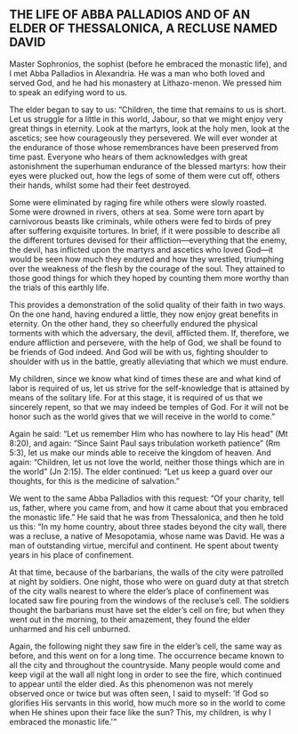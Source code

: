 ## THE LIFE OF ABBA PALLADIOS AND OF AN ELDER OF THESSALONICA, A RECLUSE NAMED DAVID

Master Sophronios, the sophist (before he embraced the monastic life), and I met Abba Palladios in Alexandria. He was a man who both loved and served God, and he had his monastery at Lithazo-menon. We pressed him to speak an edifying word to us. 

The elder began to say to us: “Children, the time that remains to us is short. Let us struggle for a little in this world, Jabour, so that we might enjoy very great things in eternity. Look at the martyrs, look at the holy men, look at the ascetics; see how courageously they persevered. We will ever wonder at the endurance of those whose remembrances have been preserved from time past. Everyone who hears of them acknowledges with great astonishment the superhuman endurance of the blessed martyrs: how their eyes were plucked out, how the legs of some of them were cut off, others their hands, whilst some had their feet destroyed. 

Some were eliminated by raging fire while others were slowly roasted. Some were drowned in rivers, others at sea. Some were torn apart by carnivorous beasts like criminals, while others were fed to birds of prey after suffering exquisite tortures. In brief, if it were possible to describe all the different tortures devised for their affliction—everything that the enemy, the devil, has inflicted upon the martyrs and ascetics who loved God—it would be seen how much they endured and how they wrestled, triumphing over the weakness of the flesh by the courage of the soul. They attained to those good things for which they hoped by counting them more worthy than the trials of this earthly life. 

This provides a demonstration of the solid quality of their faith in two ways. On the one hand, having endured a little, they now enjoy great benefits in eternity. On the other hand, they so cheerfully endured the physical torments with which the adversary, the devil, afflicted them. If, therefore, we endure affliction and persevere, with the help of God, we shall be found to be friends of God indeed. And God will be with us, fighting shoulder to shoulder with us in the battle, greatly alleviating that which we must endure. 

My children, since we know what kind of times these are and what kind of labor is required of us, let us strive for the self-knowledge that is attained by means of the solitary life. For at this stage, it is required of us that we sincerely repent, so that we may indeed be temples of God. For it will not be honor such as the world gives that we will receive in the world to come.” 

Again he said: “Let us remember Him who has nowhere to lay His head” (Mt 8:20), and again: “Since Saint Paul says tribulation worketh patience” (Rm 5:3), let us make our minds able to receive the kingdom of heaven. And again: “Children, let us not love the world, neither those things which are in the world” (Jn 2:15). The elder continued: “Let us keep a guard over our thoughts, for this is the medicine of salvation.” 

We went to the same Abba Palladios with this request: “Of your charity, tell us, father, where you came from, and how it came about that you embraced the monastic life.” He said that he was from Thessalonica, and then he told us this: “In my home country, about three stades beyond the city wall, there was a recluse, a native of Mesopotamia, whose name was David. He was a man of outstanding virtue, merciful and continent. He spent about twenty years in his place of confinement. 

At that time, because of the barbarians, the walls of the city were patrolled at night by soldiers. One night, those who were on guard duty at that stretch of the city walls nearest to where the elder’s place of confinement was located saw fire pouring from the windows of the recluse’s cell. The soldiers thought the barbarians must have set the elder’s cell on fire; but when they went out in the morning, to their amazement, they found the elder unharmed and his cell unburned. 

Again, the following night they saw fire in the elder’s cell, the same way as before, and this went on for a long time. The occurrence became known to all the city and throughout the countryside. Many people would come and keep vigil at the wall all night long in order to see the fire, which continued to appear until the elder died. As this phenomenon was not merely observed once or twice but was often seen, I said to myself: 'If God so glorifies His servants in this world, how much more so in the world to come when He shines upon their face like the sun? This, my children, is why I embraced the monastic life.'”
